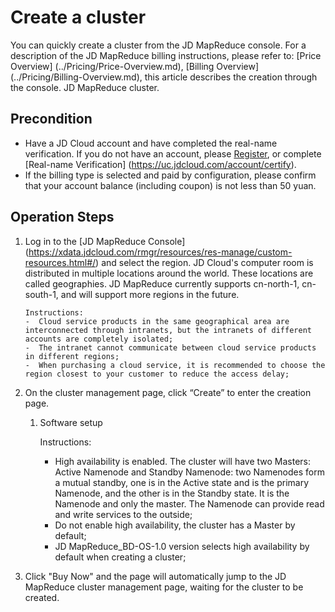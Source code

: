 # Create a cluster

You can quickly create a cluster from the JD MapReduce console.
For a description of the JD MapReduce billing instructions, please refer to: [Price Overview] (../Pricing/Price-Overview.md), [Billing Overview] (../Pricing/Billing-Overview.md), this article describes the creation through the console. JD MapReduce cluster.

## Precondition
-  Have a JD Cloud account and have completed the real-name verification. If you do not have an account, please [Register](https://accounts.jdcloud.com/p/regPage?source=jdcloud&ReturnUrl=%2f%2fuc.jdcloud.com%2fpassport%2fcomplete%3freturnUrl%3dhttp%3A%2F%2Fuc.jdcloud.com%2Fredirect%2FloginRouter%3FreturnUrl%3Dhttps%253A%252F%252Fwww.jdcloud.com%252Fhelp%252Fdetail%252F734%252FisCatalog%252F1), or complete [Real-name Verification] (https://uc.jdcloud.com/account/certify).
-  If the billing type is selected and paid by configuration, please confirm that your account balance (including coupon) is not less than 50 yuan.

## Operation Steps
1. Log in to the [JD MapReduce Console] (https://xdata.jdcloud.com/rmgr/resources/res-manage/custom-resources.html#/) and select the region.
     JD Cloud's computer room is distributed in multiple locations around the world. These locations are called geographies. JD MapReduce currently supports cn-north-1, cn-south-1, and will support more regions in the future.

	   Instructions:
	   -  Cloud service products in the same geographical area are interconnected through intranets, but the intranets of different accounts are completely isolated;
	   -  The intranet cannot communicate between cloud service products in different regions;
	   -  When purchasing a cloud service, it is recommended to choose the region closest to your customer to reduce the access delay;
2. On the cluster management page, click “Create” to enter the creation page.

	1. Software setup
	
	   Instructions:
	   -  High availability is enabled. The cluster will have two Masters: Active Namenode and Standby Namenode: two Namenodes form a mutual standby, one is in the Active state and is the primary Namenode, and the other is in the Standby state. It is the Namenode and only the master. The Namenode can provide read and write services to the outside;
	   -  Do not enable high availability, the cluster has a Master by default;
	   -  JD MapReduce_BD-OS-1.0 version selects high availability by default when creating a cluster;
	
3. Click "Buy Now" and the page will automatically jump to the JD MapReduce cluster management page, waiting for the cluster to be created.

